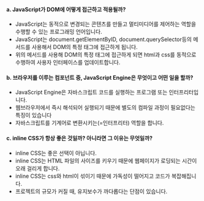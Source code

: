 #### a. JavaScript가 DOM에 어떻게 접근하고 적용될까?
- JavaScript는 동적으로 변경되는 콘텐츠를 만들고 멀티미디어를 제어하는 역할을 수행할 수 있는 프로그래밍 언어입니다.
- JavaScript는 document.getElementByID, document.querySelector등의 메서드를 사용해서 DOM의 특정 태그에 접근하게 됩니다.
- 위의 메서드를 사용해 DOM의 특정 태그에 접근하게 되면 html과 css를 동적으로 수행하여 사용자 인터페이스를 업데이트합니다.
#### b. 브라우저를 이루는 컴포넌트 중, JavaScript Engine은 무엇이고 어떤 일을 할까?
- JavaScript Engine은 자바스크립트 코드를 실행하는 프로그램 또는 인터프리터입니다.
- 웹브라우저에서 즉시 해석되어 실행되기 때문에 별도의 컴파일 과정이 필요없다는 특징이 있습니다
- 자바스크립트를 기계어로 변환시키는(=인터프리터) 역할을 합니다.
#### c. inline CSS가 항상 좋은 것일까? 아니라면 그 이유는 무엇일까?
- inline CSS는 좋은 선택이 아닙니다.
- inline CSS는 HTML 파일의 사이즈를 키우기 때문에 웹페이지가 로딩되는 시간이 오래 걸리게 합니다.
- inline CSS는 css와 html이 섞이기 때문에 가독성이 떨어지고 코드가 복잡해집니다.
- 프로젝트의 규모가 커질 때, 유지보수가 까다롭다는 단점이 있습니다.